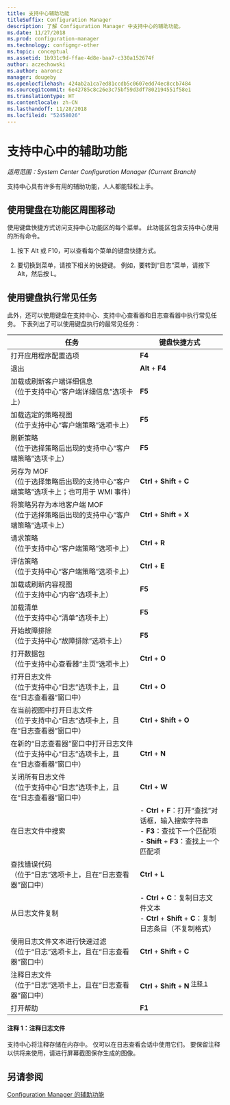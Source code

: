```yaml
---
title: 支持中心辅助功能
titleSuffix: Configuration Manager
description: 了解 Configuration Manager 中支持中心的辅助功能。
ms.date: 11/27/2018
ms.prod: configuration-manager
ms.technology: configmgr-other
ms.topic: conceptual
ms.assetid: 1b931c9d-ffae-4d8e-baa7-c330a152674f
author: aczechowski
ms.author: aaroncz
manager: dougeby
ms.openlocfilehash: 424ab2a1ca7ed81ccdb5c0607edd74ec8ccb7484
ms.sourcegitcommit: 6e42785c8c26e3c75bf59d3df7802194551f58e1
ms.translationtype: HT
ms.contentlocale: zh-CN
ms.lasthandoff: 11/28/2018
ms.locfileid: "52458026"
---
```

# <a name="accessibility-features-in-support-center"></a>支持中心中的辅助功能

*适用范围：System Center Configuration Manager (Current Branch)*

支持中心具有许多有用的辅助功能，人人都能轻松上手。 



## <a name="use-the-keyboard-to-move-around-the-ribbon"></a>使用键盘在功能区周围移动

使用键盘快捷方式访问支持中心功能区的每个菜单。 此功能区包含支持中心使用的所有命令。

1.  按下 Alt 或 F10，可以查看每个菜单的键盘快捷方式。

2.  要切换到菜单，请按下相关的快捷键。 例如，要转到“日志”菜单，请按下 Alt，然后按 L。



## <a name="use-the-keyboard-to-perform-common-tasks"></a>使用键盘执行常见任务

此外，还可以使用键盘在支持中心、支持中心查看器和日志查看器中执行常见任务。 下表列出了可以使用键盘执行的最常见任务：


|任务  |键盘快捷方式  |
|---------|---------|
|打开应用程序配置选项 |**F4**|
|退出     |**Alt** + **F4**|
|加载或刷新客户端详细信息<br>（位于支持中心“客户端详细信息”选项卡上）|**F5**|
|加载选定的策略视图<br>（位于支持中心“客户端策略”选项卡上）|**F5**|
|刷新策略<br>（位于选择策略后出现的支持中心“客户端策略”选项卡上）|**F5** |
|另存为 MOF<br>（位于选择策略后出现的支持中心“客户端策略”选项卡上；也可用于 WMI 事件）|**Ctrl** + **Shift** + **C** |
|将策略另存为本地客户端 MOF<br>（位于选择策略后出现的支持中心“客户端策略”选项卡上）|**Ctrl** + **Shift** + **X** |
|请求策略<br>（位于支持中心“客户端策略”选项卡上）|**Ctrl** + **R** |
|评估策略<br>（位于支持中心“客户端策略”选项卡上）|**Ctrl** + **E** |
|加载或刷新内容视图<br>（位于支持中心“内容”选项卡上）|**F5** |
|加载清单<br>（位于支持中心“清单”选项卡上）|**F5** |
|开始故障排除<br>（位于支持中心“故障排除”选项卡上）|**F5** |
|打开数据包<br>（位于支持中心查看器“主页”选项卡上）|**Ctrl** + **O** |
|打开日志文件<br>（位于支持中心“日志”选项卡上，且在“日志查看器”窗口中）|**Ctrl** + **O** |
|在当前视图中打开日志文件<br>（位于支持中心“日志”选项卡上，且在“日志查看器”窗口中）|**Ctrl** + **Shift** + **O** |
|在新的“日志查看器”窗口中打开日志文件<br>（位于支持中心“日志”选项卡上，且在“日志查看器”窗口中）|**Ctrl** + **N** |
|关闭所有日志文件<br>（位于支持中心“日志”选项卡上，且在“日志查看器”窗口中）|**Ctrl** + **W** |
|在日志文件中搜索| - **Ctrl** + **F**：打开“查找”对话框，输入搜索字符串<br> - **F3**：查找下一个匹配项<br> - **Shift** + **F3**：查找上一个匹配项|
|查找错误代码<br>（位于“日志”选项卡上，且在“日志查看器”窗口中）|**Ctrl** + **L** |
|从日志文件复制| - **Ctrl** + **C**：复制日志文件文本<br> - **Ctrl** + **Shift** + **C**：复制日志条目（不复制格式）|
|使用日志文件文本进行快速过滤<br>（位于“日志”选项卡上，且在“日志查看器”窗口中）|**Ctrl** + **Shift** + **C** |
|注释日志文件<br>（位于“日志”选项卡上，且在“日志查看器”窗口中）|**Ctrl** + **Shift** + **N** <sup>[注释 1](#bkmk_note1)</sup>|
|打开帮助|**F1**|


#### <a name="bkmk_note1"></a> 注释 1：注释日志文件
支持中心将注释存储在内存中。 仅可以在日志查看会话中使用它们。 要保留注释以供将来使用，请进行屏幕截图保存生成的图像。


## <a name="see-also"></a>另请参阅

[Configuration Manager 的辅助功能](/sccm/core/understand/accessibility-features)
